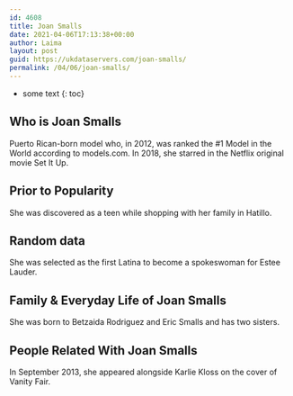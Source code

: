 ```yaml
---
id: 4608
title: Joan Smalls
date: 2021-04-06T17:13:38+00:00
author: Laima
layout: post
guid: https://ukdataservers.com/joan-smalls/
permalink: /04/06/joan-smalls/
---
```


* some text
{: toc}


## Who is Joan Smalls
                  
                  
                  
Puerto Rican-born model who, in 2012, was ranked the #1 Model in the World according to models.com. In 2018, she starred in the Netflix original movie Set It Up.
                  
              
            
              
            
                
                
                
## Prior to Popularity
                  
                  
                  
She was discovered as a teen while shopping with her family in Hatillo.
                  
              
            
              
            
                
                
                
## Random data
                  
                  
                  
She was selected as the first Latina to become a spokeswoman for Estee Lauder.
                  
              
            
              
            
                
                
                
## Family & Everyday Life of Joan Smalls
                  
                  
                  
She was born to Betzaida Rodriguez and Eric Smalls and has two sisters.
                  
              
            
              
            
                
                
                
## People Related With Joan Smalls
                  
                  
                  
In September 2013, she appeared alongside Karlie Kloss on the cover of Vanity Fair.
                  
              
            
              
            
                
              
            
              
              
            
            
              
            
          
          
          